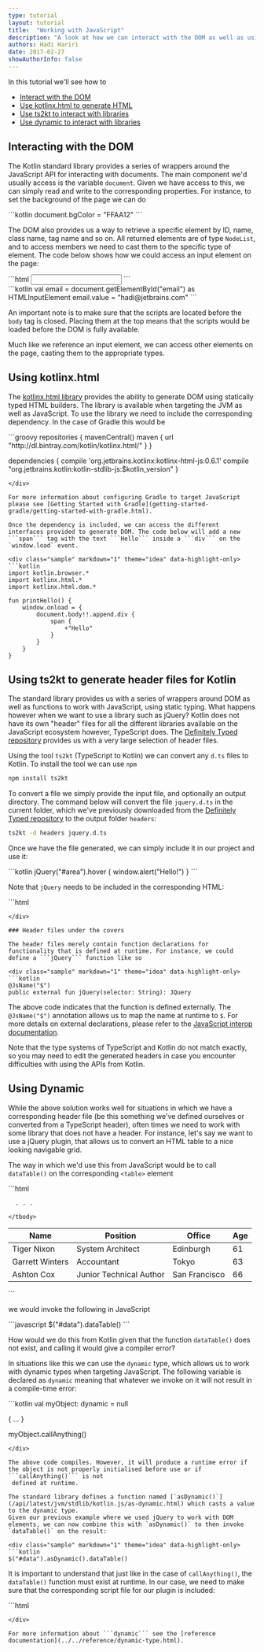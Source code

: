 ```yaml
---
type: tutorial
layout: tutorial
title:  "Working with JavaScript"
description: "A look at how we can interact with the DOM as well as using JavaScript libraries"
authors: Hadi Hariri 
date: 2017-02-27
showAuthorInfo: false
---
```



In this tutorial we'll see how to

* [Interact with the DOM](#interacting-with-the-dom)
* [Use kotlinx.html to generate HTML](#using-kotlinxhtml)
* [Use ts2kt to interact with libraries](#using-ts2kt-to-generate-header-files-for-kotlin)
* [Use dynamic to interact with libraries](#using-dynamic)



## Interacting with the DOM

The Kotlin standard library provides a series of wrappers around the JavaScript API for interacting with documents. The main component we'd usually access is the variable `document`. Given we have access to this, we can simply read and write to the corresponding properties. For instance, to set the background of the page we can do


<div class="sample" markdown="1" theme="idea" data-highlight-only>
```kotlin
document.bgColor = "FFAA12" 
```
</div>

The DOM also provides us a way to retrieve a specific element by ID, name, class name, tag name and so on. All returned elements are of type `NodeList`, and to access members we need to cast them to the specific type of element. The code below shows how we could access an input
element on the page:

<div class="sample" markdown="1" theme="idea" mode="xml">
```html
<body>
    <input type="text" name="email" id="email"/>
    <script type="text/javascript" src="scripts/kotlin.js"></script>
    <script type="text/javascript" src="scripts/domInteraction.js"></script>
</body>
```
</div>

<div class="sample" markdown="1" theme="idea" data-highlight-only>
```kotlin
val email = document.getElementById("email") as HTMLInputElement
email.value = "hadi@jetbrains.com"
```
</div>

An important note is to make sure that the scripts are located before the ``body`` tag is closed. Placing them at the top means that the scripts would be loaded before the DOM is fully available.

Much like we reference an input element, we can access other elements on the page, casting them to the appropriate types. 

## Using kotlinx.html

The [kotlinx.html library](http://www.github.com/kotlin/kotlinx.html) provides the ability to generate DOM using statically typed HTML builders.
The library is available when targeting the JVM as well as JavaScript. To use the library we need to include the corresponding
dependency. In the case of Gradle this would be 

<div class="sample" markdown="1" theme="idea" mode="groovy">
```groovy
repositories {
    mavenCentral()
    maven {
        url  "http://dl.bintray.com/kotlin/kotlinx.html/"
    }
}

dependencies {
    compile 'org.jetbrains.kotlinx:kotlinx-html-js:0.6.1'
    compile "org.jetbrains.kotlin:kotlin-stdlib-js:$kotlin_version"
}
```
</div>

For more information about configuring Gradle to target JavaScript please see [Getting Started with Gradle](getting-started-gradle/getting-started-with-gradle.html).

Once the dependency is included, we can access the different interfaces provided to generate DOM. The code below will add a new ```span``` tag with the text ```Hello``` inside a ```div``` on the
`window.load` event.

<div class="sample" markdown="1" theme="idea" data-highlight-only>
```kotlin
import kotlin.browser.*
import kotlinx.html.*
import kotlinx.html.dom.*

fun printHello() {
    window.onload = {
        document.body!!.append.div {
            span {
                +"Hello"
            }
        }
    }
}
```
</div>

## Using ts2kt to generate header files for Kotlin

The standard library provides us with a series of wrappers around DOM as well as functions to work with JavaScript, using static typing. What happens however
when we want to use a library such as jQuery? Kotlin does not have its own "header" files for all the different libraries available on the JavaScript ecosystem
however, TypeScript does. The [Definitely Typed repository](https://github.com/DefinitelyTyped/DefinitelyTyped/)  provides us with a very large selection of header files. 

Using the tool `ts2kt` (TypeScript to Kotlin) we can convert any `d.ts` files to Kotlin. To install the tool we can use `npm`

```bash
npm install ts2kt
```

To convert a file we simply provide the input file, and optionally an output directory. The command below will convert the file `jquery.d.ts` in the current folder, which we've previously
 downloaded from the [Definitely Typed repository](https://github.com/DefinitelyTyped/DefinitelyTyped/blob/types/jquery/jquery.d.ts) to the output folder `headers`:

```bash
ts2kt -d headers jquery.d.ts 
```

Once we have the file generated, we can simply include it in our project and use it:

<div class="sample" markdown="1" theme="idea" data-highlight-only>
```kotlin
jQuery("#area").hover { window.alert("Hello!") }
```
</div>

Note that ```jQuery``` needs to be included in the corresponding HTML:

<div class="sample" markdown="1" theme="idea" mode="xml">
```html
<script type="text/javascript" src="js/jquery.js"></script>

<!-- other script files ....  -->
```
</div>

### Header files under the covers 

The header files merely contain function declarations for functionality that is defined at runtime. For instance, we could define a ```jQuery``` function like so

<div class="sample" markdown="1" theme="idea" data-highlight-only>
```kotlin
@JsName("$")
public external fun jQuery(selector: String): JQuery
```
</div>

The above code indicates that the function is defined externally. The ```@JsName("$")``` annotation allows us to map the name at runtime to ```$```. 
For more details on external declarations, please refer to the [JavaScript interop documentation](/docs/reference/js-interop.html#external-modifier).

Note that the type systems of TypeScript and Kotlin do not match exactly, so you may need to edit the generated headers in case
you encounter difficulties with using the APIs from Kotlin.


## Using Dynamic 

While the above solution works well for situations in which we have a corresponding header file (be this something we've defined ourselves or converted from a TypeScript header), often times
we need to work with some library that does not have a header. For instance, let's say we want to use a jQuery plugin, that allows us to convert an HTML table to a nice looking navigable grid.

The way in which we'd use this from JavaScript would be to call ```dataTable()``` on the corresponding ```<table>``` element

<div class="sample" markdown="1" theme="idea" mode="xml">
```html
<table id="data" class="display" cellspacing="0" width="100%">
    <thead>
    <tr>
        <th>Name</th>
        <th>Position</th>
        <th>Office</th>
        <th>Age</th>
    </tr>
    </thead>
    <tbody>
    <tr>
        <td>Tiger Nixon</td>
        <td>System Architect</td>
        <td>Edinburgh</td>
        <td>61</td>
    </tr>
    <tr>
        <td>Garrett Winters</td>
        <td>Accountant</td>
        <td>Tokyo</td>
        <td>63</td>
    </tr>
    <tr>
        <td>Ashton Cox</td>
        <td>Junior Technical Author</td>
        <td>San Francisco</td>
        <td>66</td>
    </tr>
    
      . . . 
    
    </tbody>
</table>
```
</div>

we would invoke the following in JavaScript

<div class="sample" markdown="1" theme="idea" mode="js">
```javascript
$("#data").dataTable()
```
</div>

How would we do this from Kotlin given that the function ```dataTable()``` does not exist, and calling it would give a compiler error?

In situations like this we can use the ```dynamic``` type, which allows us to work with dynamic types when targeting JavaScript. The following
variable is declared as ```dynamic``` meaning that whatever we invoke on it will not result in a compile-time error:

<div class="sample" markdown="1" theme="idea" data-highlight-only>
```kotlin
val myObject: dynamic = null

{ ... }

myObject.callAnything()
```
</div>

The above code compiles. However, it will produce a runtime error if the object is not properly initialised before use or if ```callAnything()``` is not
 defined at runtime.
 
The standard library defines a function named [`asDynamic()`](/api/latest/jvm/stdlib/kotlin.js/as-dynamic.html) which casts a value to the dynamic type.
Given our previous example where we used jQuery to work with DOM elements, we can now combine this with `asDynamic()` to then invoke `dataTable()` on the result:

<div class="sample" markdown="1" theme="idea" data-highlight-only>
```kotlin
$("#data").asDynamic().dataTable()
```
</div>

It is important to understand that just like in the case of `callAnything()`, the `dataTable()` function must exist at runtime. In our case, we need to make
sure that the corresponding script file for our plugin is included:

<div class="sample" markdown="1" theme="idea" mode="xml">
```html
<script type="text/javascript" src="js/jquery.js"></script>
<script type="text/javascript" src="js/jquery.dataTables.js"></script>

<!-- other script files ....  -->
```
</div>

For more information about ```dynamic``` see the [reference documentation](../../reference/dynamic-type.html).
